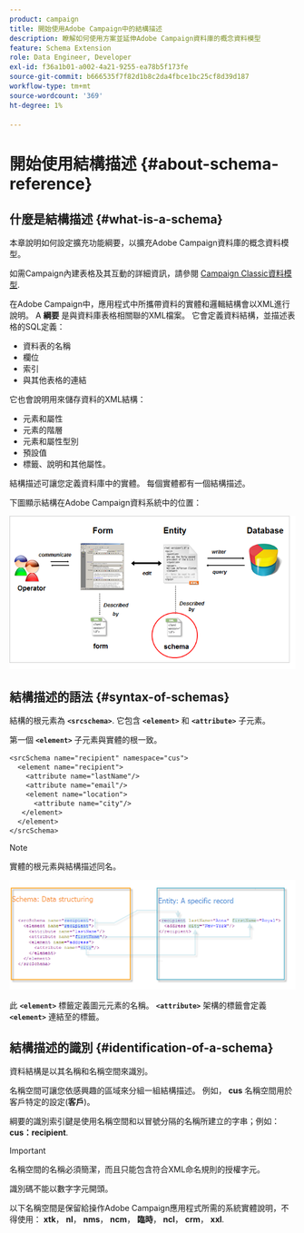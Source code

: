 ```yaml
---
product: campaign
title: 開始使用Adobe Campaign中的結構描述
description: 瞭解如何使用方案並延伸Adobe Campaign資料庫的概念資料模型
feature: Schema Extension
role: Data Engineer, Developer
exl-id: f36a1b01-a002-4a21-9255-ea78b5f173fe
source-git-commit: b666535f7f82d1b8c2da4fbce1bc25cf8d39d187
workflow-type: tm+mt
source-wordcount: '369'
ht-degree: 1%

---
```


# 開始使用結構描述 {#about-schema-reference}

## 什麼是結構描述 {#what-is-a-schema}

本章說明如何設定擴充功能綱要，以擴充Adobe Campaign資料庫的概念資料模型。

如需Campaign內建表格及其互動的詳細資訊，請參閱 [Campaign Classic資料模型](about-data-model.md).

在Adobe Campaign中，應用程式中所攜帶資料的實體和邏輯結構會以XML進行說明。 A **綱要** 是與資料庫表格相關聯的XML檔案。 它會定義資料結構，並描述表格的SQL定義：

* 資料表的名稱
* 欄位
* 索引
* 與其他表格的連結

它也會說明用來儲存資料的XML結構：

* 元素和屬性
* 元素的階層
* 元素和屬性型別
* 預設值
* 標籤、說明和其他屬性。

結構描述可讓您定義資料庫中的實體。 每個實體都有一個結構描述。

下圖顯示結構在Adobe Campaign資料系統中的位置：

![](assets/reference_schema_intro.png)

## 結構描述的語法 {#syntax-of-schemas}

結構的根元素為 **`<srcschema>`**. 它包含 **`<element>`** 和 **`<attribute>`** 子元素。

第一個 **`<element>`** 子元素與實體的根一致。

```
<srcSchema name="recipient" namespace="cus">
  <element name="recipient">  
    <attribute name="lastName"/>
    <attribute name="email"/>
    <element name="location">
      <attribute name="city"/>
   </element>
  </element>
</srcSchema>
```

>[!NOTE]
>
>實體的根元素與結構描述同名。

![](assets/s_ncs_configuration_schema_and_entity.png)

此 **`<element>`** 標籤定義圖元元素的名稱。 **`<attribute>`** 架構的標籤會定義 **`<element>`** 連結至的標籤。

## 結構描述的識別 {#identification-of-a-schema}

資料結構是以其名稱和名稱空間來識別。

名稱空間可讓您依感興趣的區域來分組一組結構描述。 例如， **cus** 名稱空間用於客戶特定的設定(**客戶**)。

綱要的識別索引鍵是使用名稱空間和以冒號分隔的名稱所建立的字串；例如： **cus：recipient**.

>[!IMPORTANT]
>
>名稱空間的名稱必須簡潔，而且只能包含符合XML命名規則的授權字元。
>
>識別碼不能以數字字元開頭。
>
>以下名稱空間是保留給操作Adobe Campaign應用程式所需的系統實體說明，不得使用： **xtk**， **nl**， **nms**， **ncm**， **臨時**， **ncl**， **crm**， **xxl**.

